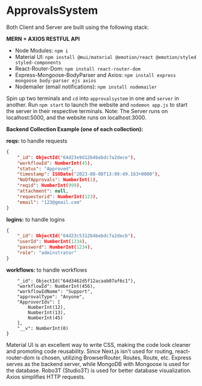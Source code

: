 # ApprovalsSystem

Both Client and Server are built using the following stack:

**MERN + AXIOS RESTFUL API**
- Node Modules: `npm i`
- Material UI: `npm install @mui/material @emotion/react @emotion/styled styled-components`
- React-Router-Dom: `npm install react-router-dom`
- Express-Mongoose-BodyParser and Axios: `npm install express mongoose body-parser ejs axios`
- Nodemailer (email notifications): `npm install nodemailer`

Spin up two terminals and `cd` into `approvalsystem` in one and `server` in another.
Run `npm start` to launch the website and `nodemon app.js` to start the server in their respective terminals.
Note: The Server runs on localhost:5000, and the website runs on localhost:3000.

**Backend Collection Example (one of each collection):**

**reqs:** to handle requests
```json
{
    "_id": ObjectId("64d23e9d12b4bebdc7a2dece"),
    "workflowId": NumberInt(45),
    "status": "Approved",
    "timestamp": ISODate("2023-08-08T13:09:49.163+0000"),
    "NoOfApprovals": NumberInt(1),
    "reqid": NumberInt(999),
    "attachment": null,
    "requestorid": NumberInt(123),
    "email": "123@gmail.com"
}
```

**logins:** to handle logins
```json
{
    "_id": ObjectId("64d23c5312b4bebdc7a2decb"),
    "userId": NumberInt(1234),
    "password": NumberInt(1234),
    "role": "adminstrator"
}
```

**workflows:** to handle workflows
```json{
    "_id": ObjectId("64d3462d5f12acaab07af6c1"),
    "workflowId": NumberInt(456),
    "workflowIdName": "Support",
    "approvalType": "Anyone",
    "ApproverIds": [
        NumberInt(12),
        NumberInt(13),
        NumberInt(45)
    ],
    "__v": NumberInt(0)
}
```

Material UI is an excellent way to write CSS, making the code look cleaner and promoting code reusability. Since Next.js isn't used for routing, react-router-dom is chosen, utilizing BrowserRouter, Routes, Route, etc. Express serves as the backend server, while MongoDB with Mongoose is used for the database. Robo3T (Studio3T) is used for better database visualization. Axios simplifies HTTP requests.


